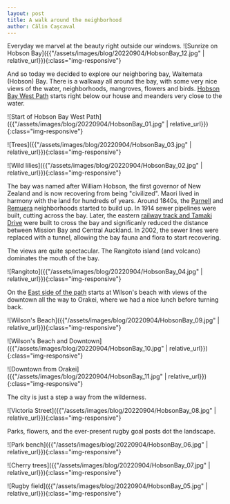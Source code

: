 ```yaml
---
layout: post
title: A walk around the neighborhood
author: Călin Cașcaval
---
```


Everyday we marvel at the beauty right outside our windows.
![Sunrize on Hobson Bay]({{"/assets/images/blog/20220904/HobsonBay_12.jpg" | relative_url}}){:class="img-responsive"}

And so today we decided to explore our neighboring bay, Waitemata (Hobson) Bay. There is a walkway all around the bay, with some very nice views of the water, neighborhoods, mangroves, flowers and birds. [Hobson Bay West Path](https://www.aucklandcouncil.govt.nz/parks-recreation/get-outdoors/aklpaths/Pages/path-detail.aspx?ItemId=258) starts right below our house and meanders very close to the water.

![Start of Hobson Bay West Path]({{"/assets/images/blog/20220904/HobsonBay_01.jpg" | relative_url}}){:class="img-responsive"}

![Trees]({{"/assets/images/blog/20220904/HobsonBay_03.jpg" | relative_url}}){:class="img-responsive"}

![Wild lilies]({{"/assets/images/blog/20220904/HobsonBay_02.jpg" | relative_url}}){:class="img-responsive"}

The bay was named after William Hobson, the first governor of New Zealand and is now recovering from being "civilized". Maori lived in harmony with the land for hundreds of years. Around 1840s, the [Parnell](https://www.parnell.net.nz/discover/heritage-and-history/) and [Remuera](https://www.remuera.org.nz/history-and-heritage) neighborhoods started to build up. In 1914 sewer pipelines were built, cutting across the bay. Later, the eastern [railway track and Tamaki Drive](https://teara.govt.nz/en/photograph/16207/hobson-bay) were built to cross the bay and significanly reduced the distance between Mission Bay and Central Auckland. In 2002, the sewer lines were replaced with a tunnel, allowing the bay fauna and flora to start recovering.

The views are quite spectacular. The Rangitoto island (and volcano) dominates the mouth of the bay.

![Rangitoto]({{"/assets/images/blog/20220904/HobsonBay_04.jpg" | relative_url}}){:class="img-responsive"}


On the [East side of the path](https://www.aucklandcouncil.govt.nz/parks-recreation/get-outdoors/aklpaths/Pages/path-detail.aspx?ItemId=133) starts at Wilson's beach with views of the downtown
all the way to Orakei, where we had a nice lunch before turning back.

![Wilson's Beach]({{"/assets/images/blog/20220904/HobsonBay_09.jpg" | relative_url}}){:class="img-responsive"}

![Wilson's Beach and Downtown]({{"/assets/images/blog/20220904/HobsonBay_10.jpg" | relative_url}}){:class="img-responsive"}

![Downtown from Orakei]({{"/assets/images/blog/20220904/HobsonBay_11.jpg" | relative_url}}){:class="img-responsive"}

The city is just a step a way from the wilderness.

![Victoria Street]({{"/assets/images/blog/20220904/HobsonBay_08.jpg" | relative_url}}){:class="img-responsive"}

Parks, flowers, and the ever-present rugby goal posts dot the landscape.

![Park bench]({{"/assets/images/blog/20220904/HobsonBay_06.jpg" | relative_url}}){:class="img-responsive"}

![Cherry trees]({{"/assets/images/blog/20220904/HobsonBay_07.jpg" | relative_url}}){:class="img-responsive"}

![Rugby field]({{"/assets/images/blog/20220904/HobsonBay_05.jpg" | relative_url}}){:class="img-responsive"}




